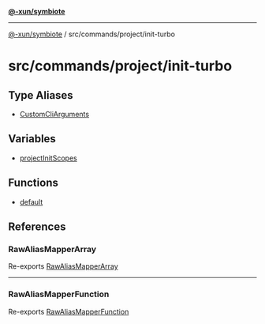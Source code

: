 [**@-xun/symbiote**](../../../../README.md)

***

[@-xun/symbiote](../../../../README.md) / src/commands/project/init-turbo

# src/commands/project/init-turbo

## Type Aliases

- [CustomCliArguments](type-aliases/CustomCliArguments.md)

## Variables

- [projectInitScopes](variables/projectInitScopes.md)

## Functions

- [default](functions/default.md)

## References

### RawAliasMapperArray

Re-exports [RawAliasMapperArray](../../../util/type-aliases/RawAliasMapperArray.md)

***

### RawAliasMapperFunction

Re-exports [RawAliasMapperFunction](../../../util/type-aliases/RawAliasMapperFunction.md)
